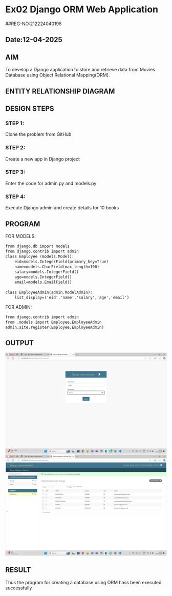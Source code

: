 # Ex02 Django ORM Web Application
##REG-NO:212224040196
## Date:12-04-2025 

## AIM
To develop a Django application to store and retrieve data from Movies Database using Object Relational Mapping(ORM).

## ENTITY RELATIONSHIP DIAGRAM



## DESIGN STEPS

### STEP 1:
Clone the problem from GitHub

### STEP 2:
Create a new app in Django project

### STEP 3:
Enter the code for admin.py and models.py

### STEP 4:
Execute Django admin and create details for 10 books

## PROGRAM
FOR MODELS:
```
from django.db import models
from django.contrib import admin
class Employee (models.Model):
    eid=models.IntegerField(primary_key=True)
    name=models.CharField(max_length=100)
    salary=models.IntegerField()
    age=models.IntegerField()
    email=models.EmailField()
 
class EmployeeAdmin(admin.ModelAdmin):
    list_display=('eid','name','salary','age','email')

```
FOR ADMIN:
```
from django.contrib import admin
from .models import Employee,EmployeeAdmin
admin.site.register(Employee,EmployeeAdmin)

```




## OUTPUT

![alt text](<Screenshot 2025-04-12 201342.png>)
![alt text](<Screenshot 2025-04-12 201809.png>)



## RESULT
Thus the program for creating a database using ORM hass been executed successfully

